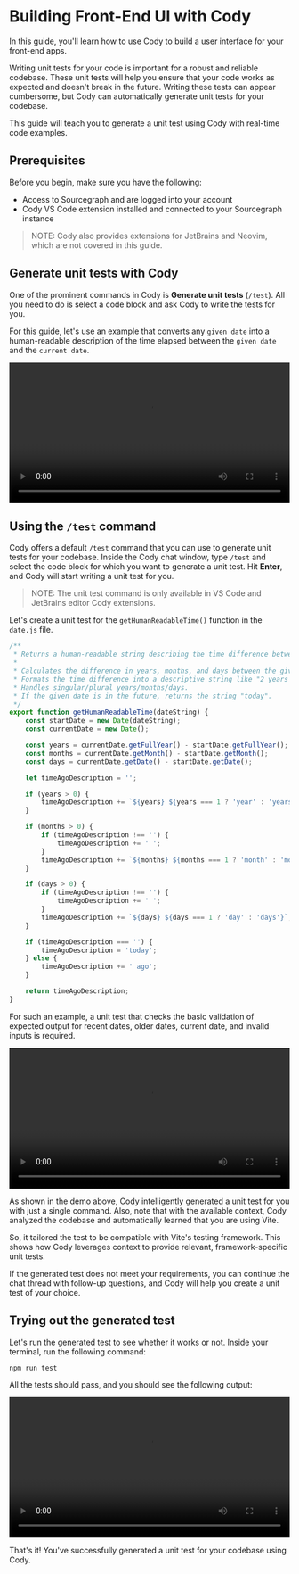 # Building Front-End UI with Cody

<p class="subtitle">In this guide, you'll learn how to use Cody to build a user interface for your front-end apps.</p>

Writing unit tests for your code is important for a robust and reliable codebase. These unit tests will help you ensure that your code works as expected and doesn't break in the future. Writing these tests can appear cumbersome, but Cody can automatically generate unit tests for your codebase.

This guide will teach you to generate a unit test using Cody with real-time code examples.

## Prerequisites

Before you begin, make sure you have the following:

- Access to Sourcegraph and are logged into your account
- Cody VS Code extension installed and connected to your Sourcegraph instance

> NOTE: Cody also provides extensions for JetBrains and Neovim, which are not covered in this guide.

## Generate unit tests with Cody

One of the prominent commands in Cody is **Generate unit tests** (`/test`). All you need to do is select a code block and ask Cody to write the tests for you.

For this guide, let's use an example that converts any `given date` into a human-readable description of the time elapsed between the `given date` and the `current date`.

<video width="1920" height="1080" loop playsinline controls style="width: 100%; height: auto; max-width: 50rem">
  <source src="https://storage.googleapis.com/sourcegraph-assets/Docs/Media/unit-test-eg.mp4" type="video/mp4">
</video>

## Using the `/test` command

Cody offers a default `/test` command that you can use to generate unit tests for your codebase. Inside the Cody chat window, type `/test` and select the code block for which you want to generate a unit test. Hit **Enter**, and Cody will start writing a unit test for you.

> NOTE: The unit test command is only available in VS Code and JetBrains editor Cody extensions.

Let's create a unit test for the `getHumanReadableTime()` function in the `date.js` file.

```js
/**
 * Returns a human-readable string describing the time difference between the given date string and now.
 *
 * Calculates the difference in years, months, and days between the given date string and the current date.
 * Formats the time difference into a descriptive string like "2 years 3 months ago".
 * Handles singular/plural years/months/days.
 * If the given date is in the future, returns the string "today".
 */
export function getHumanReadableTime(dateString) {
	const startDate = new Date(dateString);
	const currentDate = new Date();

	const years = currentDate.getFullYear() - startDate.getFullYear();
	const months = currentDate.getMonth() - startDate.getMonth();
	const days = currentDate.getDate() - startDate.getDate();

	let timeAgoDescription = '';

	if (years > 0) {
		timeAgoDescription += `${years} ${years === 1 ? 'year' : 'years'}`;
	}

	if (months > 0) {
		if (timeAgoDescription !== '') {
			timeAgoDescription += ' ';
		}
		timeAgoDescription += `${months} ${months === 1 ? 'month' : 'months'}`;
	}

	if (days > 0) {
		if (timeAgoDescription !== '') {
			timeAgoDescription += ' ';
		}
		timeAgoDescription += `${days} ${days === 1 ? 'day' : 'days'}`;
	}

	if (timeAgoDescription === '') {
		timeAgoDescription = 'today';
	} else {
		timeAgoDescription += ' ago';
	}

	return timeAgoDescription;
}

```

For such an example, a unit test that checks the basic validation of expected output for recent dates, older dates, current date, and invalid inputs is required.

<video width="1920" height="1080" loop playsinline controls style="width: 100%; height: auto; max-width: 50rem">
  <source src="https://storage.googleapis.com/sourcegraph-assets/Docs/Media/write-test.mp4" type="video/mp4">
</video>

As shown in the demo above, Cody intelligently generated a unit test for you with just a single command. Also, note that with the available context, Cody analyzed the codebase and automatically learned that you are using Vite.

So, it tailored the test to be compatible with Vite's testing framework. This shows how Cody leverages context to provide relevant, framework-specific unit tests.

If the generated test does not meet your requirements, you can continue the chat thread with follow-up questions, and Cody will help you create a unit test of your choice.

## Trying out the generated test

Let's run the generated test to see whether it works or not. Inside your terminal, run the following command:

```bash
npm run test
```

All the tests should pass, and you should see the following output:

<video width="1920" height="1080" loop playsinline controls style="width: 100%; height: auto; max-width: 50rem">
  <source src="https://storage.googleapis.com/sourcegraph-assets/Docs/Media/run-test.mp4" type="video/mp4">
</video>

That's it! You've successfully generated a unit test for your codebase using Cody.
